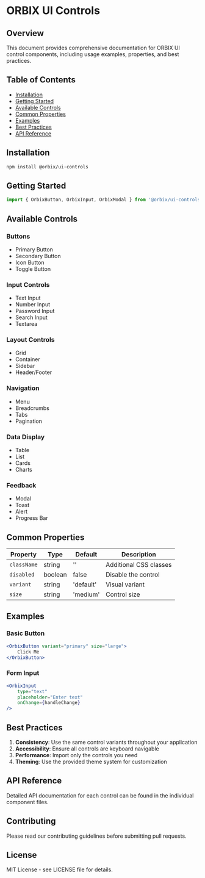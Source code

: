 # ORBIX UI Controls

## Overview
This document provides comprehensive documentation for ORBIX UI control components, including usage examples, properties, and best practices.

## Table of Contents
- [Installation](#installation)
- [Getting Started](#getting-started)
- [Available Controls](#available-controls)
- [Common Properties](#common-properties)
- [Examples](#examples)
- [Best Practices](#best-practices)
- [API Reference](#api-reference)

## Installation

```bash
npm install @orbix/ui-controls
```

## Getting Started

```javascript
import { OrbixButton, OrbixInput, OrbixModal } from '@orbix/ui-controls';
```

## Available Controls

### Buttons
- Primary Button
- Secondary Button
- Icon Button
- Toggle Button

### Input Controls
- Text Input
- Number Input
- Password Input
- Search Input
- Textarea

### Layout Controls
- Grid
- Container
- Sidebar
- Header/Footer

### Navigation
- Menu
- Breadcrumbs
- Tabs
- Pagination

### Data Display
- Table
- List
- Cards
- Charts

### Feedback
- Modal
- Toast
- Alert
- Progress Bar

## Common Properties

| Property | Type | Default | Description |
|----------|------|---------|-------------|
| `className` | string | '' | Additional CSS classes |
| `disabled` | boolean | false | Disable the control |
| `variant` | string | 'default' | Visual variant |
| `size` | string | 'medium' | Control size |

## Examples

### Basic Button
```jsx
<OrbixButton variant="primary" size="large">
    Click Me
</OrbixButton>
```

### Form Input
```jsx
<OrbixInput
    type="text"
    placeholder="Enter text"
    onChange={handleChange}
/>
```

## Best Practices

1. **Consistency**: Use the same control variants throughout your application
2. **Accessibility**: Ensure all controls are keyboard navigable
3. **Performance**: Import only the controls you need
4. **Theming**: Use the provided theme system for customization

## API Reference

Detailed API documentation for each control can be found in the individual component files.

## Contributing

Please read our contributing guidelines before submitting pull requests.

## License

MIT License - see LICENSE file for details.